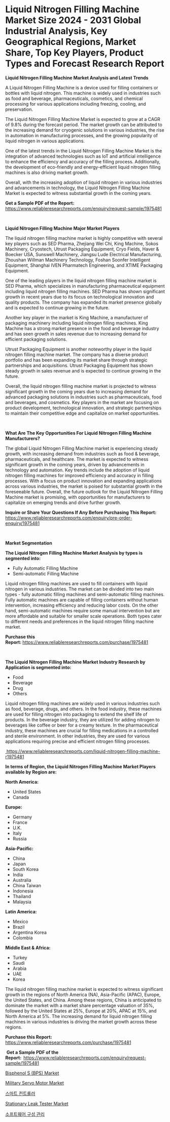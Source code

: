 <p><h1>Liquid Nitrogen Filling Machine Market Size 2024 - 2031 Global Industrial Analysis, Key Geographical Regions, Market Share, Top Key Players, Product Types and Forecast Research Report</h1></p><p><strong>Liquid Nitrogen Filling Machine Market Analysis and Latest Trends</strong></p>
<p><p>A Liquid Nitrogen Filling Machine is a device used for filling containers or bottles with liquid nitrogen. This machine is widely used in industries such as food and beverage, pharmaceuticals, cosmetics, and chemical processing for various applications including freezing, cooling, and preservation.</p><p>The Liquid Nitrogen Filling Machine Market is expected to grow at a CAGR of 9.8% during the forecast period. The market growth can be attributed to the increasing demand for cryogenic solutions in various industries, the rise in automation in manufacturing processes, and the growing popularity of liquid nitrogen in various applications. </p><p>One of the latest trends in the Liquid Nitrogen Filling Machine Market is the integration of advanced technologies such as IoT and artificial intelligence to enhance the efficiency and accuracy of the filling process. Additionally, the development of eco-friendly and energy-efficient liquid nitrogen filling machines is also driving market growth. </p><p>Overall, with the increasing adoption of liquid nitrogen in various industries and advancements in technology, the Liquid Nitrogen Filling Machine Market is expected to witness substantial growth in the coming years.</p></p>
<p><strong>Get a Sample PDF of the Report:&nbsp;</strong> <a href="https://www.reliableresearchreports.com/enquiry/request-sample/1975481">https://www.reliableresearchreports.com/enquiry/request-sample/1975481</a></p>
<p>&nbsp;</p>
<p><strong>Liquid Nitrogen Filling Machine Major Market Players</strong></p>
<p><p>The liquid nitrogen filling machine market is highly competitive with several key players such as SED Pharma, Zhejiang Wei Chi, King Machine, Sokos Machinery, Cryostech, Utrust Packaging Equipment, Cryo Fields, Haver & Boecker USA, Sunswell Machinery, Jiangsu Lude Electrical Manufacturing, Zhoushan Willman Machinery Technology, Foshan Soonfer Intelligent Equipment, Shanghai IVEN Pharmatech Engineering, and XTIME Packaging Equipment.</p><p>One of the leading players in the liquid nitrogen filling machine market is SED Pharma, which specializes in manufacturing pharmaceutical equipment including liquid nitrogen filling machines. SED Pharma has shown significant growth in recent years due to its focus on technological innovation and quality products. The company has expanded its market presence globally and is expected to continue growing in the future.</p><p>Another key player in the market is King Machine, a manufacturer of packaging machinery including liquid nitrogen filling machines. King Machine has a strong market presence in the food and beverage industry and has seen growth in sales revenue due to increasing demand for efficient packaging solutions.</p><p>Utrust Packaging Equipment is another noteworthy player in the liquid nitrogen filling machine market. The company has a diverse product portfolio and has been expanding its market share through strategic partnerships and acquisitions. Utrust Packaging Equipment has shown steady growth in sales revenue and is expected to continue growing in the future.</p><p>Overall, the liquid nitrogen filling machine market is projected to witness significant growth in the coming years due to increasing demand for advanced packaging solutions in industries such as pharmaceuticals, food and beverages, and cosmetics. Key players in the market are focusing on product development, technological innovation, and strategic partnerships to maintain their competitive edge and capitalize on market opportunities.</p></p>
<p>&nbsp;</p>
<p><strong>What Are The Key Opportunities For Liquid Nitrogen Filling Machine Manufacturers?</strong></p>
<p><p>The global Liquid Nitrogen Filling Machine market is experiencing steady growth, with increasing demand from industries such as food & beverage, pharmaceuticals, and healthcare. The market is expected to witness significant growth in the coming years, driven by advancements in technology and automation. Key trends include the adoption of liquid nitrogen filling machines for improved efficiency and accuracy in filling processes. With a focus on product innovation and expanding applications across various industries, the market is poised for substantial growth in the foreseeable future. Overall, the future outlook for the Liquid Nitrogen Filling Machine market is promising, with opportunities for manufacturers to capitalize on emerging trends and drive further growth.</p></p>
<p><strong>Inquire or Share Your Questions If Any Before Purchasing This Report:</strong> <a href="https://www.reliableresearchreports.com/enquiry/pre-order-enquiry/1975481">https://www.reliableresearchreports.com/enquiry/pre-order-enquiry/1975481</a></p>
<p>&nbsp;</p>
<p><strong>Market Segmentation</strong></p>
<p><strong>The Liquid Nitrogen Filling Machine Market Analysis by types is segmented into:</strong></p>
<p><ul><li>Fully Automatic Filling Machine</li><li>Semi-automatic Filling Machine</li></ul></p>
<p><p>Liquid nitrogen filling machines are used to fill containers with liquid nitrogen in various industries. The market can be divided into two main types - fully automatic filling machines and semi-automatic filling machines. Fully automatic machines are capable of filling containers without human intervention, increasing efficiency and reducing labor costs. On the other hand, semi-automatic machines require some manual intervention but are more affordable and suitable for smaller scale operations. Both types cater to different needs and preferences in the liquid nitrogen filling machine market.</p></p>
<p><strong>Purchase this Report:&nbsp;</strong><a href="https://www.reliableresearchreports.com/purchase/1975481">https://www.reliableresearchreports.com/purchase/1975481</a></p>
<p>&nbsp;</p>
<p><strong>The Liquid Nitrogen Filling Machine Market Industry Research by Application is segmented into:</strong></p>
<p><ul><li>Food</li><li>Beverage</li><li>Drug</li><li>Others</li></ul></p>
<p><p>Liquid nitrogen filling machines are widely used in various industries such as food, beverage, drugs, and others. In the food industry, these machines are used for filling nitrogen into packaging to extend the shelf life of products. In the beverage industry, they are utilized for adding nitrogen to beverages like coffee or beer for a creamy texture. In the pharmaceutical industry, these machines are crucial for filling medications in a controlled and sterile environment. In other industries, they are used for various applications requiring precise and efficient nitrogen filling processes.</p></p>
<p><a href="https://www.reliableresearchreports.com/liquid-nitrogen-filling-machine-r1975481">&nbsp;https://www.reliableresearchreports.com/liquid-nitrogen-filling-machine-r1975481</a></p>
<p><strong>In terms of Region, the Liquid Nitrogen Filling Machine Market Players available by Region are:</strong></p>
<p>
    <p> <strong> North America: </strong>
        <ul>
            <li>United States</li>
            <li>Canada</li>
        </ul>
        </p> 
    <p> <strong> Europe: </strong>
        <ul>
            <li>Germany</li>
            <li>France</li>
            <li>U.K.</li>
            <li>Italy</li>
            <li>Russia</li>
        </ul>
        </p> 
    <p> <strong> Asia-Pacific: </strong>
        <ul>
            <li>China</li>
            <li>Japan</li>
            <li>South Korea</li>
            <li>India</li>
            <li>Australia</li>
            <li>China Taiwan</li>
            <li>Indonesia</li>
            <li>Thailand</li>
            <li>Malaysia</li>
        </ul>
        </p> 
    <p> <strong> Latin America: </strong>
        <ul>
            <li>Mexico</li>
            <li>Brazil</li>
            <li>Argentina Korea</li>
            <li>Colombia</li>
        </ul>
        </p> 
    <p> <strong> Middle East & Africa: </strong>
        <ul>
            <li>Turkey</li>
            <li>Saudi</li>
            <li>Arabia</li>
            <li>UAE</li>
            <li>Korea</li>
        </ul>
    </p>
    </p>
<p><p>The liquid nitrogen filling machine market is expected to witness significant growth in the regions of North America (NA), Asia-Pacific (APAC), Europe, the United States, and China. Among these regions, China is anticipated to dominate the market with a market share percentage valuation of 35%, followed by the United States at 25%, Europe at 20%, APAC at 15%, and North America at 5%. The increasing demand for liquid nitrogen filling machines in various industries is driving the market growth across these regions.</p></p>
<p><strong>Purchase this Report: </strong><a href="https://www.reliableresearchreports.com/purchase/1975481">https://www.reliableresearchreports.com/purchase/1975481</a></p>
<p>&nbsp;<strong>Get a Sample PDF of the Report:&nbsp;&nbsp;</strong><a href="https://www.reliableresearchreports.com/enquiry/request-sample/1975481">https://www.reliableresearchreports.com/enquiry/request-sample/1975481</a></p>
<p><strong></strong></p>
<p><p><a href="https://issuu.com/reportprime-2/docs/bisphenol-s-bps-market-size-2030.pptx">Bisphenol S (BPS) Market</a></p><p><a href="https://github.com/tamvrosiya/Market-Research-Report-List-4/blob/main/military-servo-motor-market.md">Military Servo Motor Market</a></p><p><a href="https://github.com/PhilToryphy7876567/Market-Research-Report-List-1/blob/main/724683241175.md">스마트 컨트롤러</a></p><p><a href="https://github.com/changoleonlaverguenzanoexiste/Market-Research-Report-List-3/blob/main/stationary-leak-tester-market.md">Stationary Leak Tester Market</a></p><p><a href="https://github.com/solomonbode85/Market-Research-Report-List-1/blob/main/684042841176.md">소프트웨어 구성 관리</a></p></p>